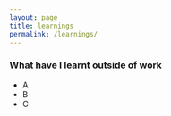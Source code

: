 ```yaml
---
layout: page
title: learnings
permalink: /learnings/
---
```


### What have I learnt outside of work

- A
- B
- C
